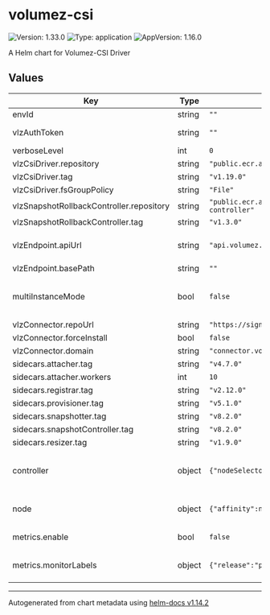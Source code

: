 # volumez-csi

![Version: 1.33.0](https://img.shields.io/badge/Version-1.33.0-informational?style=flat-square) ![Type: application](https://img.shields.io/badge/Type-application-informational?style=flat-square) ![AppVersion: 1.16.0](https://img.shields.io/badge/AppVersion-1.16.0-informational?style=flat-square)

A Helm chart for Volumez-CSI Driver

## Values

| Key | Type | Default | Description |
|-----|------|---------|-------------|
| envId | string | `""` |  |
| vlzAuthToken | string | `""` | CSI Driver Token (Refresh Token) |
| verboseLevel | int | `0` |  |
| vlzCsiDriver.repository | string | `"public.ecr.aws/u0q8u2v6/volumez-csi"` |  |
| vlzCsiDriver.tag | string | `"v1.19.0"` |  |
| vlzCsiDriver.fsGroupPolicy | string | `"File"` |  |
| vlzSnapshotRollbackController.repository | string | `"public.ecr.aws/u0q8u2v6/vlz-snapshotrollback-controller"` |  |
| vlzSnapshotRollbackController.tag | string | `"v1.3.0"` |  |
| vlzEndpoint.apiUrl | string | `"api.volumez.com"` | {custom-id}.execute-api.{region}.amazonaws.com |
| vlzEndpoint.basePath | string | `""` | Example: "dev" |
| multiInstanceMode | bool | `false` | Allows multiple deployments of the CSI driver on the same cluster |
| vlzConnector.repoUrl | string | `"https://signup.volumez.com/connector/"` |  |
| vlzConnector.forceInstall | bool | `false` |  |
| vlzConnector.domain | string | `"connector.volumez.com"` |  |
| sidecars.attacher.tag | string | `"v4.7.0"` |  |
| sidecars.attacher.workers | int | `10` |  |
| sidecars.registrar.tag | string | `"v2.12.0"` |  |
| sidecars.provisioner.tag | string | `"v5.1.0"` |  |
| sidecars.snapshotter.tag | string | `"v8.2.0"` |  |
| sidecars.snapshotController.tag | string | `"v8.2.0"` |  |
| sidecars.resizer.tag | string | `"v1.9.0"` |  |
| controller | object | `{"nodeSelector":null,"tolerations":null}` | Allows to install the controller and sidecars on a specific node or node group |
| node | object | `{"affinity":null,"nodeSelector":null,"tolerations":null}` | Allows to install the nodeplugin on a specific node or node group |
| metrics.enable | bool | `false` | Enable metrics for the CSI driver |
| metrics.monitorLabels | object | `{"release":"prometheus"}` | Additional labels for ServiceMonitor and PodMonitor objects |

----------------------------------------------
Autogenerated from chart metadata using [helm-docs v1.14.2](https://github.com/norwoodj/helm-docs/releases/v1.14.2)
